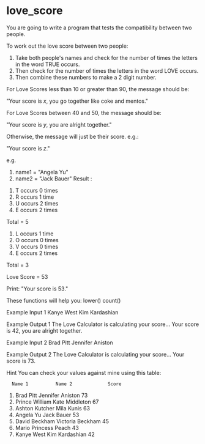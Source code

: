 # love_score

You are going to write a program that tests the compatibility between two people.

To work out the love score between two people:

1. Take both people's names and check for the number of times the letters in the word TRUE occurs.
2. Then check for the number of times the letters in the word LOVE occurs.
3. Then combine these numbers to make a 2 digit number.

For Love Scores less than 10 or greater than 90, the message should be:

"Your score is *x*, you go together like coke and mentos."

For Love Scores between 40 and 50, the message should be:

"Your score is *y*, you are alright together."

Otherwise, the message will just be their score. e.g.:

"Your score is *z*."

e.g.
1. name1 = "Angela Yu"
2. name2 = "Jack Bauer"
Result : 
1) T occurs 0 times
2) R occurs 1 time
3) U occurs 2 times
4) E occurs 2 times

Total = 5

1) L occurs 1 time
2) O occurs 0 times
3) V occurs 0 times
4) E occurs 2 times

Total = 3

Love Score = 53

Print: "Your score is 53."

These functions will help you:
lower() count()

Example Input 1
Kanye West
Kim Kardashian

Example Output 1
The Love Calculator is calculating your score...
Your score is 42, you are alright together.

Example Input 2
Brad Pitt
Jennifer Aniston

Example Output 2
The Love Calculator is calculating your score...
Your score is 73.


Hint
You can check your values against mine using this table:

      Name 1	      Name 2	         Score
1) Brad Pitt           Jennifer Aniston       73
2) Prince William      Kate Middleton         67
3) Ashton Kutcher      Mila Kunis             63
4) Angela Yu           Jack Bauer             53
5) David Beckham       Victoria Beckham       45
6) Mario Princess      Peach                  43
7) Kanye West          Kim Kardashian	    42
